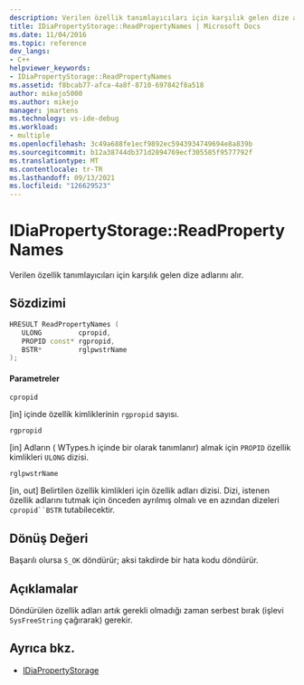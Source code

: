 ```yaml
---
description: Verilen özellik tanımlayıcıları için karşılık gelen dize adlarını alır.
title: IDiaPropertyStorage::ReadPropertyNames | Microsoft Docs
ms.date: 11/04/2016
ms.topic: reference
dev_langs:
- C++
helpviewer_keywords:
- IDiaPropertyStorage::ReadPropertyNames
ms.assetid: f8bcab77-afca-4a8f-8710-697842f8a518
author: mikejo5000
ms.author: mikejo
manager: jmartens
ms.technology: vs-ide-debug
ms.workload:
- multiple
ms.openlocfilehash: 3c49a688fe1ecf9892ec5943934749694e8a839b
ms.sourcegitcommit: b12a38744db371d2894769ecf305585f9577792f
ms.translationtype: MT
ms.contentlocale: tr-TR
ms.lasthandoff: 09/13/2021
ms.locfileid: "126629523"
---
```

# <a name="idiapropertystoragereadpropertynames"></a>IDiaPropertyStorage::ReadPropertyNames
Verilen özellik tanımlayıcıları için karşılık gelen dize adlarını alır.

## <a name="syntax"></a>Sözdizimi

```C++
HRESULT ReadPropertyNames (
   ULONG         cpropid,
   PROPID const* rgpropid,
   BSTR*         rglpwstrName
);
```

#### <a name="parameters"></a>Parametreler
 `cpropid`

[in] içinde özellik kimliklerinin `rgpropid` sayısı.

 `rgpropid`

[in] Adların ( WTypes.h içinde bir olarak tanımlanır) almak için `PROPID` özellik kimlikleri `ULONG` dizisi.

 `rglpwstrName`

[in, out] Belirtilen özellik kimlikleri için özellik adları dizisi. Dizi, istenen özellik adlarını tutmak için önceden ayrılmış olmalı ve en azından dizeleri `cpropid``BSTR` tutabilecektir.

## <a name="return-value"></a>Dönüş Değeri
 Başarılı olursa `S_OK` döndürür; aksi takdirde bir hata kodu döndürür.

## <a name="remarks"></a>Açıklamalar
 Döndürülen özellik adları artık gerekli olmadığı zaman serbest bırak (işlevi `SysFreeString` çağırarak) gerekir.

## <a name="see-also"></a>Ayrıca bkz.
- [IDiaPropertyStorage](../../debugger/debug-interface-access/idiapropertystorage.md)
